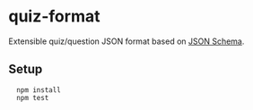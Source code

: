 # quiz-format
Extensible quiz/question JSON format based on [JSON Schema](http://json-schema.org/implementations.html).

## Setup

```
  npm install
  npm test
```
